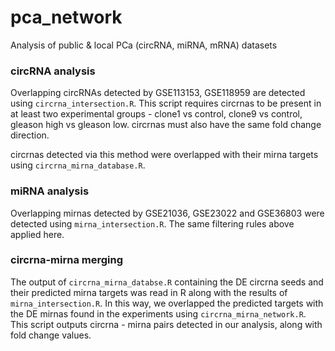 # pca_network
Analysis of public &amp; local  PCa (circRNA, miRNA, mRNA) datasets 

### circRNA analysis

Overlapping circRNAs detected by GSE113153, GSE118959 are detected using `circrna_intersection.R`. This script requires circrnas to be present in at least two experimental groups - clone1 vs control, clone9 vs control, gleason high vs gleason low. circrnas must also have the same fold change direction. 

circrnas detected via this method were overlapped with their mirna targets using `circrna_mirna_database.R`. 

### miRNA analysis

Overlapping mirnas detected by GSE21036, GSE23022 and GSE36803 were detected using `mirna_intersection.R`. The same filtering rules above applied here. 

### circrna-mirna merging

The output of `circrna_mirna_databse.R` containing the DE circrna seeds and their predicted mirna targets was read in R along with the results of `mirna_intersection.R`. In this way, we overlapped the predicted targets with the DE mirnas found in the experiments using `circrna_mirna_network.R`. This script outputs circrna - mirna pairs detected in our analysis, along with fold change values. 


